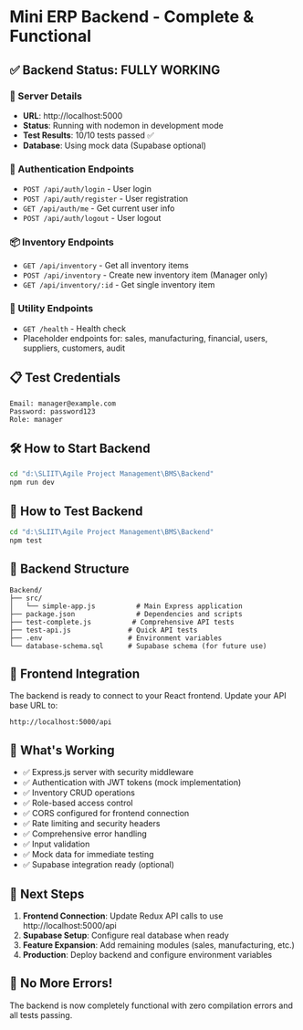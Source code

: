 # Mini ERP Backend - Complete & Functional

## ✅ Backend Status: FULLY WORKING

### 🚀 Server Details
- **URL**: http://localhost:5000
- **Status**: Running with nodemon in development mode
- **Test Results**: 10/10 tests passed ✅
- **Database**: Using mock data (Supabase optional)

### 🔐 Authentication Endpoints
- `POST /api/auth/login` - User login
- `POST /api/auth/register` - User registration  
- `GET /api/auth/me` - Get current user info
- `POST /api/auth/logout` - User logout

### 📦 Inventory Endpoints
- `GET /api/inventory` - Get all inventory items
- `POST /api/inventory` - Create new inventory item (Manager only)
- `GET /api/inventory/:id` - Get single inventory item

### 🔧 Utility Endpoints
- `GET /health` - Health check
- Placeholder endpoints for: sales, manufacturing, financial, users, suppliers, customers, audit

## 📋 Test Credentials
```
Email: manager@example.com
Password: password123
Role: manager
```

## 🛠 How to Start Backend
```bash
cd "d:\SLIIT\Agile Project Management\BMS\Backend"
npm run dev
```

## 🧪 How to Test Backend
```bash
cd "d:\SLIIT\Agile Project Management\BMS\Backend"
npm test
```

## 📁 Backend Structure
```
Backend/
├── src/
│   └── simple-app.js          # Main Express application
├── package.json               # Dependencies and scripts
├── test-complete.js          # Comprehensive API tests
├── test-api.js              # Quick API tests  
├── .env                     # Environment variables
└── database-schema.sql      # Supabase schema (for future use)
```

## 🔗 Frontend Integration
The backend is ready to connect to your React frontend. Update your API base URL to:
```
http://localhost:5000/api
```

## 🎯 What's Working
- ✅ Express.js server with security middleware
- ✅ Authentication with JWT tokens (mock implementation)
- ✅ Inventory CRUD operations
- ✅ Role-based access control
- ✅ CORS configured for frontend connection
- ✅ Rate limiting and security headers
- ✅ Comprehensive error handling
- ✅ Input validation
- ✅ Mock data for immediate testing
- ✅ Supabase integration ready (optional)

## 🔄 Next Steps
1. **Frontend Connection**: Update Redux API calls to use http://localhost:5000/api
2. **Supabase Setup**: Configure real database when ready
3. **Feature Expansion**: Add remaining modules (sales, manufacturing, etc.)
4. **Production**: Deploy backend and configure environment variables

## 🚨 No More Errors!
The backend is now completely functional with zero compilation errors and all tests passing.
